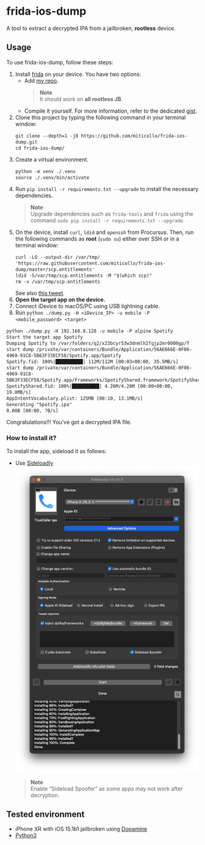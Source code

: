 # frida-ios-dump
A tool to extract a decrypted IPA from a jailbroken, **rootless** device.

## Usage

To use frida-ios-dump, follow these steps:
1. Install [frida](http://www.frida.re/) on your device.
   You have two options:
   - Add [my repo](https://miticollo.github.io/repos/#my).
     > **Note**<br/>
     > It should work on **all rootless JB**.
   - Compile it yourself.
     For more information, refer to the dedicated [gist](https://gist.github.com/miticollo/6e65b59d83b17bacc00523a0f9d41c11).
2. <span id="clone"></span>
   Clone this project by typing the following command in your terminal window:
   ```shell
   git clone --depth=1 -j8 https://github.com/miticollo/frida-ios-dump.git
   cd frida-ios-dump/
   ```
3. Create a virtual environment.
   ```shell
   python -m venv ./.venv
   source ./.venv/bin/activate
   ```
4. Run `pip install -r requirements.txt --upgrade` to install the necessary dependencies.
   > **Note**<br/>
   > Upgrade dependencies such as `frida-tools` and `frida` using the command `sudo pip install -r requirements.txt --upgrade`.
5. On the device, install `curl`, `ldid` and `openssh` from Procursus. 
   Then, run the following commands as **root** (`sudo su`) either over SSH or in a terminal window:
   ```shell
   curl -LO --output-dir /var/tmp/ 'https://raw.githubusercontent.com/miticollo/frida-ios-dump/master/scp.entitlements'
   ldid -S/var/tmp/scp.entitlements -M "$(which scp)"
   rm -v /var/tmp/scp.entitlements
   ```
   See also [this tweet](https://twitter.com/opa334dev/status/1650808296545173504?t=cBHJrQLOU-bO0MvIIqj5Aw&s=35).
6. **Open the target app on the device.**
7. Connect iDevice to macOS/PC using USB lightning cable.
8. Run `python ./dump.py -H <iDevice_IP> -u mobile -P <mobile_password> <target>`

```
python ./dump.py -H 192.168.8.128 -u mobile -P alpine Spotify 
Start the target app Spotify
Dumping Spotify to /var/folders/q2/x23bcyr53w3dnmlh2fqjp2mr0000gp/T
start dump /private/var/containers/Bundle/Application/56AE666E-0F06-4969-91C8-5B63F33ECF58/Spotify.app/Spotify
Spotify.fid: 100%|██████████| 112M/112M [00:03<00:00, 35.5MB/s]
start dump /private/var/containers/Bundle/Application/56AE666E-0F06-4969-91C8-5B63F33ECF58/Spotify.app/Frameworks/SpotifyShared.framework/SpotifyShared
SpotifyShared.fid: 100%|██████████| 4.26M/4.26M [00:00<00:00, 19.8MB/s]
AppIntentVocabulary.plist: 125MB [00:10, 13.1MB/s]
Generating "Spotify.ipa"
0.00B [00:00, ?B/s]
```

Congratulations!!! You've got a decrypted IPA file.

### How to install it?

To install the app, sideload it as follows:
- Use [Sideloadly](https://sideloadly.io/)
  ![sideloadly.png](screenshots/sideloadly.png)
  > **Note**<br/>
  > Enable “Sideload Spoofer” as some apps may not work after decryption.

## Tested environment

- iPhone XR with iOS 15.1b1 jailbroken using [Dopamine](https://github.com/opa334/Dopamine/releases/tag/1.1)
- [Python3](https://github.com/pyenv/pyenv)
